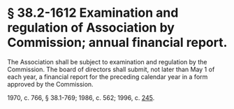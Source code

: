 # § 38.2-1612 Examination and regulation of Association by Commission; annual financial report.

<p>The Association shall be subject to examination and regulation by the Commission. The board of directors shall submit, not later than May 1 of each year, a financial report for the preceding calendar year in a form approved by the Commission.</p><p>1970, c. 766, § 38.1-769; 1986, c. 562; 1996, c. <a href='http://lis.virginia.gov/cgi-bin/legp604.exe?961+ful+CHAP0245'>245</a>.</p>